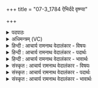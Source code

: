 +++
title = "07-3_1784 ऐभिर्ददे वृष्ण्या"

+++
<details><summary>पदपाठः</summary>

आ। ए꣣भिः। ददे। वृ꣡ष्ण्या꣢꣯। पौ꣡ꣳस्या꣢꣯नि। ये꣡भिः꣢꣯। औ꣡क्ष꣢꣯त्। वृ꣣त्रह꣡त्या꣢य। वृ꣣त्र। ह꣡त्या꣢꣯य। व꣣ज्री꣢। ये। क꣡र्म꣢꣯णः। क्रि꣣य꣡मा꣢णस्य। म꣣ह्ना꣢। ऋ꣣तेकर्म꣢म्। ऋ꣣ते। कर्म꣢म्। उ꣣द꣡जा꣢यन्त। उ꣣त्। अ꣡जा꣢꣯यन्त। दे꣣वाः꣢। १७८४।
</details>

<details><summary>अधिमन्त्रम् (VC)</summary>

- इन्द्रः
- बृहदुक्थो वामदेव्यः
- त्रिष्टुप्
- धैवतः
</details>

<details><summary>हिन्दी : आचार्य रामनाथ वेदालंकार - विषयः</summary>

आगे फिर उसी विषय का वर्णन है।
</details>

<details><summary>हिन्दी : आचार्य रामनाथ वेदालंकार - पदार्थः</summary>

पदार्थान्वय -  (मह्नः कर्मणः) महान् सृष्टयुत्पत्ति आदि कर्म के किये जाते समय (ये देवाः) जो दिव्यगुण,इन्द्र परमेश्वर में (ऋते कर्मम्) बिना प्रयत्न के स्वभावतः (उदजायन्त) प्रकट हुए, (येभिः) जिन दिव्य गुणों से (वज्री) वज्रधारी के समान उस जगदीश्वर ने (वृत्रहत्याय) विघ्नों के विनाशार्थ (औक्षत्) जीवात्मा को सींचा, (एभिः) उन दिव्य गुणों से वह,आज भी (वृष्ण्या) सुखवर्षक (पौंस्यानि) बलयुक्त कर्मों को (आददे) करता है ॥३॥
</details>

<details><summary>हिन्दी : आचार्य रामनाथ वेदालंकार - भावार्थः</summary>

भावार्थ -  परमेश्वर में स्वभावतः सदा रहनेवाले जो गुण हैं,उन्हीं से वह सारे सृष्टि के कार्य को करता है। उन गुणों में से कुछ अंश वह मनुष्यों में भी निहित कर देता है,जिससे वे विघ्न,पाप,दोष आदि के विनाश में समर्थ होते हैं ॥३॥
</details>

<details><summary>संस्कृत : आचार्य रामनाथ वेदालंकार - विषयः</summary>

अथ पुनरपि स एव विषय उच्यते।
</details>

<details><summary>संस्कृत : आचार्य रामनाथ वेदालंकार - पदार्थः</summary>

पदार्थान्वय -  (मह्नः कर्मणः) महतः सृष्ट्युत्पत्त्यादिकर्मणः (क्रियमाणस्य) विधीयमानस्य सतः (ये देवाः) ये दिव्यगुणाः इन्द्रे परमेश्वरे (ऋते कर्मम्) प्रयत्नं विनैव,स्वभावतः इत्यर्थः (उदजायन्त) उद्भूताः, (येभिः) यैः देवैः दिव्यगुणैः, (वज्री) वज्रधरः इव स इन्द्रो जगदीश्वरः, (वृत्रहत्याय) विघ्नानां हननाय (औक्षत्) जीवात्मानम् असिञ्चत्, (एभिः) एतैस्तैर्दिव्यगुणैः अद्यापि सः (वृष्ण्या) वृष्ण्यानि सुखवर्षकाणि (पौंस्यानि) बलकर्माणि (आददे) गृह्णाति,करोतीत्यर्थः ॥३॥
</details>

<details><summary>संस्कृत : आचार्य रामनाथ वेदालंकार - भावार्थः</summary>

भावार्थ -  परमेश्वरे स्वभावतः सदातना ये गुणाः सन्ति तैरेव स समग्रं सृष्टिव्यापारं करोति,तेषां गुणानां कञ्चिदंशं स मनुष्येष्वपि निदधाति येन ते विघ्नपापदोषादीनां विनाशाय प्रभवन्ति ॥३॥
</details>